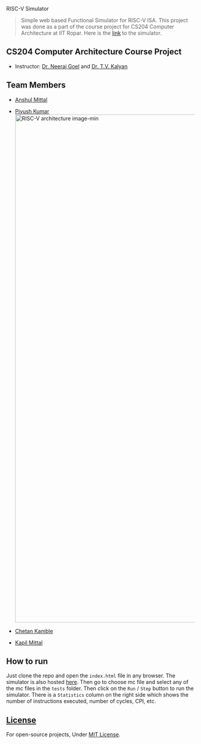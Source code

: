 RISC-V Simulator


> Simple web based Functional Simulator for RISC-V ISA. This project was done as a part of the course project for CS204 Computer Architecture at IIT Ropar. Here is the [link](https://anshul091.github.io/RISCV-5-architecture/) to the simulator.

## CS204 Computer Architecture Course Project
* Instructor: [Dr. Neeraj Goel](https://www.linkedin.com/in/neerajgoel/) and [Dr. T.V. Kalyan](https://iitrpr.irins.org/profile/105196)

## Team Members
* [Anshul Mittal](https://github.com/Anshul091)
* [Piyush Kumar](https://github.com/piuspk)<img width="1356" alt="RISC-V architecture image-min" src="https://github.com/Anshul091/RISCV-5-architecture/assets/112956069/b01d0b32-ea88-459e-b9da-920e239dd85d">

* [Chetan Kamble](https://github.com/kamble268)
* [Kapil Mittal](https://github.com/KK-Mittal)

## How to run
Just clone the repo and open the `index.html` file in any browser. The simulator is also hosted [here](https://theviking733n.github.io/RISC-V-Simulator/). Then go to choose mc file and select any of the mc files in the `tests` folder. Then click on the `Run` / `Step` button to run the simulator. There is a `Statistics` column on the right side which shows the number of instructions executed, number of cycles, CPI, etc.


## [License](/LICENSE)

For open-source projects, Under [MIT License](/LICENSE).

